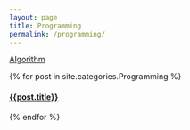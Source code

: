 ```yaml
---
layout: page
title: Programming
permalink: /programming/
---
```


[Algorithm](http://aejijeon.github.io/programming/algorithm)

<div>

{% for post in site.categories.Programming %}

  <article class="archive-item">
    <h4><a href="{{ site.baseurl }}{{ post.url }}">{{post.title}}</a></h4>
  </article>
  {% endfor %}
 
</div>
